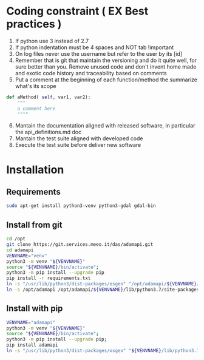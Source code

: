 # Coding constraint ( EX Best practices )
1.  If python use 3 instead of 2.7
2.  If python indentation must be 4 spaces and NOT tab !important
3.  On log files never use the username but refer to the user by its [id]
4.  Remember that is git that maintain the versioning and do it quite well, for sure better than you. Remove unused code and don't invent home made and exotic code history and traceability based on comments
5.  Put a comment at the beginning of each function/method the summarize what's its scope
```python
def aMethod( self, var1, var2):
    """
    a comment here
    """"
```
6.  Mantain the documentation aligned with released software, in particular the api_definitions.md doc
7.  Mantain the test suite aligned with developed code
8.  Execute the test suite before deliver new software


# Installation

## Requirements

```bash
sudo apt-get install python3-venv python3-gdal gdal-bin
```

## Install from git
```bash
cd /opt
git clone https://git.services.meeo.it/das/adamapi.git
cd adamapi
VENVNAME="venv"
python3 -m venv "${VENVNAME}"
source "${VENVNAME}/bin/activate";
python3 -m pip install --upgrade pip
pip install -r requirements.txt
ln -s "/usr/lib/python3/dist-packages/osgeo" "/opt/adamapi/${VENVNAME}/lib/python3.7/site-packages/osgeo"
ln -s /opt/adamapi /opt/adamapi/${VENVNAME}/lib/python3.7/site-packages/adamapi
```

## Install with pip
```bash
VENVNAME="adamapi"
python3 -m venv "${VENVNAME}"
source "${VENVNAME}/bin/activate";
python3 -m pip install --upgrade pip;
pip install adamapi
ln -s "/usr/lib/python3/dist-packages/osgeo" "${VENVNAME}/lib/python3.7/site-packages/osgeo"
```

